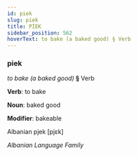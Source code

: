 ```yaml
---
id: piek
slug: piek
title: PİEK
sidebar_position: 562
hoverText: to bake (a baked good) § Verb
---
```


### piek

*to bake (a baked good)* **§** Verb

**Verb**: to bake

**Noun**: baked good

**Modifier**: bakeable

Albanian pjek [pjɛk]

*Albanian Language Family*